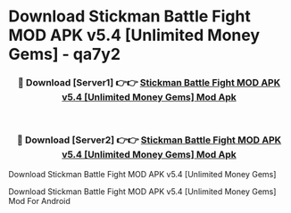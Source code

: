 # Download Stickman Battle Fight MOD APK v5.4 [Unlimited Money Gems] - qa7y2


<div align="center">
<h3>🔴 Download [Server1] 👉👉 <a href="https://apk-comot.site?title=Stickman_Battle_Fight_MOD_APK_v5.4_[Unlimited_Money_Gems]">Stickman Battle Fight MOD APK v5.4 [Unlimited Money Gems] Mod Apk</a></h3><br>
<h3>🔴 Download [Server2] 👉👉 <a href="https://apk-comot.site?title=Stickman_Battle_Fight_MOD_APK_v5.4_[Unlimited_Money_Gems]">Stickman Battle Fight MOD APK v5.4 [Unlimited Money Gems] Mod Apk</a></h3>
</div>



Download Stickman Battle Fight MOD APK v5.4 [Unlimited Money Gems] 

Download Stickman Battle Fight MOD APK v5.4 [Unlimited Money Gems] Mod For Android